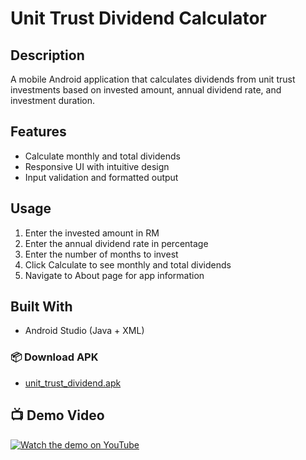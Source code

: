 # Unit Trust Dividend Calculator

## Description
A mobile Android application that calculates dividends from unit trust investments based on invested amount, annual dividend rate, and investment duration.

## Features
- Calculate monthly and total dividends
- Responsive UI with intuitive design
- Input validation and formatted output

## Usage
1. Enter the invested amount in RM
2. Enter the annual dividend rate in percentage
3. Enter the number of months to invest
4. Click Calculate to see monthly and total dividends
5. Navigate to About page for app information

## Built With
- Android Studio (Java + XML)

### 📦 Download APK
- [unit_trust_dividend.apk](https://github.com/Najwan22/lab-assignment-indi-mobile-application/releases/download/v1.0.0/unit_trust_dividend.apk)

## 📺 Demo Video
[![Watch the demo on YouTube](https://img.youtube.com/vi/ivOswgTDqus/0.jpg)](https://www.youtube.com/watch?v=ivOswgTDqus)

